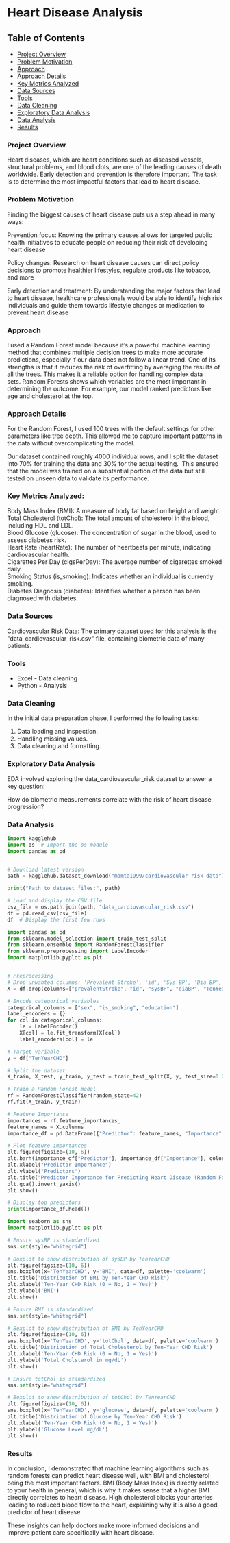 # Heart Disease Analysis

## Table of Contents
- [Project Overview](#project-overview)
- [Problem Motivation](#problem-motivation)
- [Approach](#approach)
- [Approach Details](#approach-details)
- [Key Metrics Analyzed](#key-metrics-analyzed)
- [Data Sources](#data-sources)
- [Tools](#tools)
- [Data Cleaning](#data-cleaning)
- [Exploratory Data Analysis](#exploratory-data-analysis)
- [Data Analysis ](#data-analysis)
- [Results](#results)


### Project Overview
Heart diseases, which are heart conditions such as diseased vessels, structural problems, and blood clots, are one of the leading causes of death worldwide. Early detection and prevention is therefore important. The task is to determine the most impactful factors that lead to heart disease.

### Problem Motivation
Finding the biggest causes of heart disease puts us a step ahead in many ways:

Prevention focus: Knowing the primary causes allows for targeted public health initiatives to educate people on reducing their risk of developing heart disease

Policy changes: Research on heart disease causes can direct policy decisions to promote healthier lifestyles, regulate products like tobacco, and more

Early detection and treatment: By understanding the major factors that lead to heart disease, healthcare professionals would be able to identify high risk individuals and guide them towards lifestyle changes or medication to prevent heart disease

### Approach 
I used a Random Forest model because it’s a powerful machine learning method that combines multiple decision trees to make more accurate predictions, especially if our data does not follow a linear trend. One of its strengths is that it reduces the risk of overfitting by averaging the results of all the trees. This makes it a reliable option for handling complex data sets. Random Forests shows which variables are the most important in determining the outcome. For example, our model ranked predictors like age and cholesterol at the top. 

### Approach Details
For the Random Forest, I used 100 trees with the default settings for other parameters like tree depth. This allowed me to capture important patterns in the data without overcomplicating the model. 

Our dataset contained roughly 4000 individual rows, and I split the dataset into 70% for training the data and 30% for the actual testing.  This ensured that the model was trained on a substantial portion of the data but still tested on unseen data to validate its performance.


### Key Metrics Analyzed:
Body Mass Index (BMI): A measure of body fat based on height and weight.  
Total Cholesterol (totChol): The total amount of cholesterol in the blood, including HDL and LDL.  
Blood Glucose (glucose): The concentration of sugar in the blood, used to assess diabetes risk.  
Heart Rate (heartRate): The number of heartbeats per minute, indicating cardiovascular health.  
Cigarettes Per Day (cigsPerDay): The average number of cigarettes smoked daily.  
Smoking Status (is_smoking): Indicates whether an individual is currently smoking.  
Diabetes Diagnosis (diabetes): Identifies whether a person has been diagnosed with diabetes.  

### Data Sources
Cardiovascular Risk Data: The primary dataset used for this analysis is the "data_cardiovascular_risk.csv" file, containing biometric data of many patients. 

### Tools
- Excel - Data cleaning
- Python - Analysis

### Data Cleaning
In the initial data preparation phase, I performed the following tasks:

1. Data loading and inspection.  
2. Handling missing values.  
3. Data cleaning and formatting.

### Exploratory Data Analysis

EDA involved exploring the data_cardiovascular_risk dataset to answer a key question:  

How do biometric measurements correlate with the risk of heart disease progression?  


### Data Analysis

``` Python
import kagglehub
import os  # Import the os module
import pandas as pd


# Download latest version
path = kagglehub.dataset_download("mamta1999/cardiovascular-risk-data")

print("Path to dataset files:", path)

# Load and display the CSV file
csv_file = os.path.join(path, "data_cardiovascular_risk.csv")
df = pd.read_csv(csv_file)
df  # Display the first few rows

import pandas as pd
from sklearn.model_selection import train_test_split
from sklearn.ensemble import RandomForestClassifier
from sklearn.preprocessing import LabelEncoder
import matplotlib.pyplot as plt


# Preprocessing
# Drop unwanted columns: 'Prevalent Stroke', 'id', 'Sys BP', 'Dia BP', and the target variable
X = df.drop(columns=["prevalentStroke", "id", "sysBP", "diaBP", "TenYearCHD", "age"])

# Encode categorical variables
categorical_columns = ["sex", "is_smoking", "education"]
label_encoders = {}
for col in categorical_columns:
    le = LabelEncoder()
    X[col] = le.fit_transform(X[col])
    label_encoders[col] = le

# Target variable
y = df["TenYearCHD"]

# Split the dataset
X_train, X_test, y_train, y_test = train_test_split(X, y, test_size=0.2, random_state=42)

# Train a Random Forest model
rf = RandomForestClassifier(random_state=42)
rf.fit(X_train, y_train)

# Feature Importance
importances = rf.feature_importances_
feature_names = X.columns
importance_df = pd.DataFrame({"Predictor": feature_names, "Importance": importances}).sort_values(by="Importance", ascending=False)

# Plot feature importances
plt.figure(figsize=(10, 6))
plt.barh(importance_df["Predictor"], importance_df["Importance"], color="skyblue")
plt.xlabel("Predictor Importance")
plt.ylabel("Predictors")
plt.title("Predictor Importance for Predicting Heart Disease (Random Forest) ")
plt.gca().invert_yaxis()
plt.show()

# Display top predictors
print(importance_df.head())

import seaborn as sns
import matplotlib.pyplot as plt

# Ensure sysBP is standardized
sns.set(style="whitegrid")

# Boxplot to show distribution of sysBP by TenYearCHD
plt.figure(figsize=(10, 6))
sns.boxplot(x='TenYearCHD', y='BMI', data=df, palette='coolwarm')
plt.title('Distribution of BMI by Ten-Year CHD Risk')
plt.xlabel('Ten-Year CHD Risk (0 = No, 1 = Yes)')
plt.ylabel('BMI')
plt.show()

# Ensure BMI is standardized
sns.set(style="whitegrid")

# Boxplot to show distribution of BMI by TenYearCHD
plt.figure(figsize=(10, 6))
sns.boxplot(x='TenYearCHD', y='totChol', data=df, palette='coolwarm')
plt.title('Distribution of Total Cholesterol by Ten-Year CHD Risk')
plt.xlabel('Ten-Year CHD Risk (0 = No, 1 = Yes)')
plt.ylabel('Total Cholsterol in mg/dL')
plt.show()

# Ensure totChol is standardized
sns.set(style="whitegrid")

# Boxplot to show distribution of totChol by TenYearCHD
plt.figure(figsize=(10, 6))
sns.boxplot(x='TenYearCHD', y='glucose', data=df, palette='coolwarm')
plt.title('Distribution of Glucose by Ten-Year CHD Risk')
plt.xlabel('Ten-Year CHD Risk (0 = No, 1 = Yes)')
plt.ylabel('Glucose Level mg/dL')
plt.show()
```

### Results
In conclusion, I demonstrated that machine learning algorithms such as random forests can predict heart disease well, with BMI and cholesterol being the most important factors. BMI (Body Mass Index) is directly related to your health in general, which is why it makes sense that a higher BMI directly correlates to heart disease. High cholesterol blocks your arteries leading to reduced blood flow to the heart, explaining why it is also a good predictor of heart disease.

These insights can help doctors make more informed decisions and improve patient care specifically with heart disease. 












